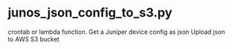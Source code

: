 # junos_json_config_to_s3.py

crontab or lambda function.
Get a Juniper device config as json
Upload json to AWS S3 bucket


